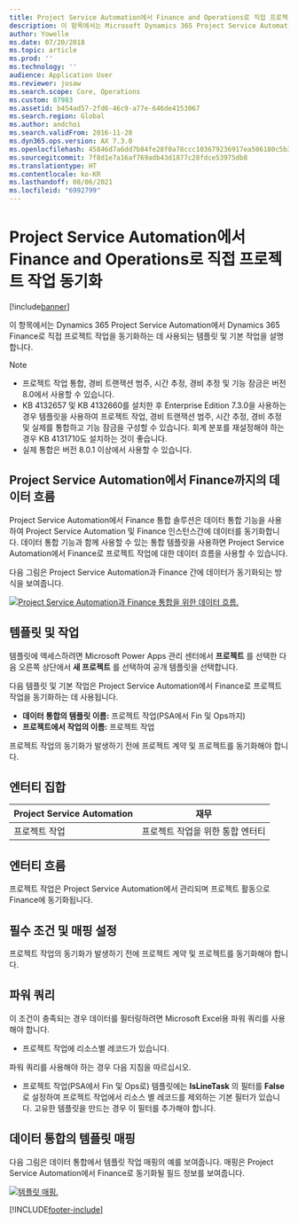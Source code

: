 ```yaml
---
title: Project Service Automation에서 Finance and Operations로 직접 프로젝트 작업 동기화
description: 이 항목에서는 Microsoft Dynamics 365 Project Service Automation에서 Dynamics 365 Finance로 직접 프로젝트 작업을 동기화하는 데 사용되는 템플릿 및 기본 작업을 설명합니다.
author: Yowelle
ms.date: 07/20/2018
ms.topic: article
ms.prod: ''
ms.technology: ''
audience: Application User
ms.reviewer: josaw
ms.search.scope: Core, Operations
ms.custom: 87983
ms.assetid: b454ad57-2fd6-46c9-a77e-646de4153067
ms.search.region: Global
ms.author: andchoi
ms.search.validFrom: 2016-11-28
ms.dyn365.ops.version: AX 7.3.0
ms.openlocfilehash: 45846d7a6dd7b84fe28f0a78ccc103679236917ea506180c5b383fd2828624eb
ms.sourcegitcommit: 7f8d1e7a16af769adb43d1877c28fdce53975db8
ms.translationtype: HT
ms.contentlocale: ko-KR
ms.lasthandoff: 08/06/2021
ms.locfileid: "6992799"
---
```

# <a name="synchronize-project-tasks-directly-from-project-service-automation-to-finance-and-operations"></a>Project Service Automation에서 Finance and Operations로 직접 프로젝트 작업 동기화

[!include[banner](../includes/banner.md)]

이 항목에서는 Dynamics 365 Project Service Automation에서 Dynamics 365 Finance로 직접 프로젝트 작업을 동기화하는 데 사용되는 템플릿 및 기본 작업을 설명합니다.

> [!NOTE]
> - 프로젝트 작업 통합, 경비 트랜잭션 범주, 시간 추정, 경비 추정 및 기능 잠금은 버전 8.0에서 사용할 수 있습니다.
> - KB 4132657 및 KB 4132660를 설치한 후 Enterprise Edition 7.3.0을 사용하는 경우 템플릿을 사용하여 프로젝트 작업, 경비 트랜잭션 범주, 시간 추정, 경비 추정 및 실제를 통합하고 기능 잠금을 구성할 수 있습니다. 회계 분포를 재설정해야 하는 경우 KB 4131710도 설치하는 것이 좋습니다.
> - 실제 통합은 버전 8.0.1 이상에서 사용할 수 있습니다.

## <a name="data-flow-for-project-service-automation-to-finance"></a>Project Service Automation에서 Finance까지의 데이터 흐름

Project Service Automation에서 Finance 통합 솔루션은 데이터 통합 기능을 사용하여 Project Service Automation 및 Finance 인스턴스간에 데이터를 동기화합니다. 데이터 통합 기능과 함께 사용할 수 있는 통합 템플릿을 사용하면 Project Service Automation에서 Finance로 프로젝트 작업에 대한 데이터 흐름을 사용할 수 있습니다.

다음 그림은 Project Service Automation과 Finance 간에 데이터가 동기화되는 방식을 보여줍니다.

[![Project Service Automation과 Finance 통합을 위한 데이터 흐름.](./media/ProjectTasksFlow.png)](./media/ProjectTasksFlow.png)

## <a name="template-and-task"></a>템플릿 및 작업

템플릿에 액세스하려면 Microsoft Power Apps 관리 센터에서 **프로젝트** 를 선택한 다음 오른쪽 상단에서 **새 프로젝트** 를 선택하여 공개 템플릿을 선택합니다.

다음 템플릿 및 기본 작업은 Project Service Automation에서 Finance로 프로젝트 작업을 동기화하는 데 사용됩니다.

- **데이터 통합의 템플릿 이름:** 프로젝트 작업(PSA에서 Fin 및 Ops까지)
- **프로젝트에서 작업의 이름:** 프로젝트 작업

프로젝트 작업의 동기화가 발생하기 전에 프로젝트 계약 및 프로젝트를 동기화해야 합니다.

## <a name="entity-set"></a>엔터티 집합

| Project Service Automation | 재무                             |
|----------------------------|-------------------------------------|
| 프로젝트 작업              | 프로젝트 작업을 위한 통합 엔터티 |

## <a name="entity-flow"></a>엔터티 흐름

프로젝트 작업은 Project Service Automation에서 관리되며 프로젝트 활동으로 Finance에 동기화됩니다.

## <a name="prerequisites-and-mapping-setup"></a>필수 조건 및 매핑 설정

프로젝트 작업의 동기화가 발생하기 전에 프로젝트 계약 및 프로젝트를 동기화해야 합니다.

## <a name="power-query"></a>파워 쿼리

이 조건이 충족되는 경우 데이터를 필터링하려면 Microsoft Excel용 파워 쿼리를 사용해야 합니다.

- 프로젝트 작업에 리소스별 레코드가 있습니다.

파워 쿼리를 사용해야 하는 경우 다음 지침을 따르십시오.

- 프로젝트 작업(PSA에서 Fin 및 Ops로) 템플릿에는  **IsLineTask** 의 필터를 **False** 로 설정하여 프로젝트 작업에서 리소스 별 레코드를 제외하는 기본 필터가 있습니다. 고유한 템플릿을 만드는 경우 이 필터를 추가해야 합니다.

## <a name="template-mapping-in-data-integration"></a>데이터 통합의 템플릿 매핑

다음 그림은 데이터 통합에서 템플릿 작업 매핑의 예를 보여줍니다. 매핑은 Project Service Automation에서 Finance로 동기화될 필드 정보를 보여줍니다.

[![템플릿 매핑.](./media/ProjectTasksMapping.png)](./media/ProjectTasksMapping.png)


[!INCLUDE[footer-include](../includes/footer-banner.md)]